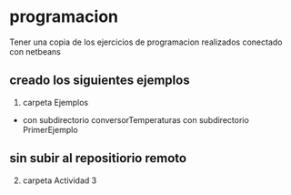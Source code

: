 # programacion
Tener una copia de los ejercicios de programacion realizados
conectado con netbeans
## creado los siguientes ejemplos
1. carpeta Ejemplos
* con subdirectorio conversorTemperaturas
con subdirectorio PrimerEjemplo
## sin subir al repositiorio remoto
2. carpeta Actividad 3